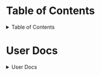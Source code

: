 # Table of Contents 
<details>
<summary>Table of Contents</summary>  
  
### Introduction 

1.1 Purpose of the Platform 

1.2 System Requirements 

1.3 Getting Started 

### User Registration  

2.1 Creating an Account 

2.2 Account Verification 

2.3 Logging In 

2.4 Account Security 

### Browsing and Selecting Events  

3.1 Navigating the Homepage 

3.2 Filtering and Sorting Options 

3.3 Selecting a Sports Event 

### Player Stats and Predictions  

4.1 Accessing Player Information 

4.2 Real-time Stats 

4.3 Predictions and Analysis 

4.4 Historical Data 

### My Account  

5.1 Managing Personal Information 

### Support and Contact  

6.1 Customer Support 

6.2 Frequently Asked Questions 

6.3 Reporting Issues 

### Terms and Conditions  

7.1 User Agreement 

7.3 Privacy Policy 

### Updates and Notifications  

8.1 Platform Updates 

8.2 Notification Preferences 
</details>

# User Docs

<details>
<summary>User Docs</summary>  
  
**Screenshots will be added at a later date**
  
### Introduction 

**1.1 Purpose of the Platform** 

Precious Picks is designed to provide users with accurate player stats and predictions to enhance their online sports betting experience. 

**1.2 Getting Started** 

Create a Precious Picks account. After registration, explore the many features the platform offers, including browsing sporting events, accessing player stats, and more.  

### User Registration  

**2.1 Creating an Account** 

To create an account, click on the "Sign up" button on the homepage. Fill in the required information and verify your email address. 

**2.2 Account Verification** 

Verify your account through the email link sent during registration. This ensures the security of your account. 

**2.3 Logging In** 

To log in, enter your credentials on the login page to access your account 

**2.4 Account Security** 

Enhance account security by enabling two-factor authentication in your account settings.  

### Browsing and Selecting Events  

**3.1 Navigating the Homepage** 

Explore the homepage to find a list of upcoming sporting events, trending sports, and featured matches. Use the search bar or filters to narrow down your choices. 

**3.2 Filtering and Sorting Options** 

Utilize filters such as sport type, date, and popularity to find specific events. Sort options help organize events based on time, odds, or relevance. 

**3.3 Selecting a Sports Event** 

Click on an event to view detailed information, including participating teams and match odds/statistics.  

### Player Stats and Predictions  

**4.1 Accessing Player Information** 

Navigate to the player section to access comprehensive statistics, individual historical performance, and head-to-head data. 

**4.2 Real-time Stats** 

Stay updated with live player statistics during matches to make informed betting decisions. 

**4.3 Predictions and Analysis** 

Explore the platforms predictions and analysis tools for insights into player performance and match outcomes.  

**4.4 Historical Data** 

Access historical data for players, teams, and events to identify patterns and trends.  

### My Account  

**5.1 Managing Personal Information** 

Update personal details, including contact information and password, in the account settings. 

### Support and Contact  

**6.1 Customer Support** 

Contact our customer support team for assistance with account issues, website errors, or technical difficulties at PreciousPicksCustomerSupport@PreciousPicks.com 

**6.2 Frequently Asked Questions** 

**How do I navigate to specific sports events?**

  *Use the search bar, filters, and sorting options on the homepage to find and select specific sports events based on criteria such as sport type, date, and popularity.*

**Where can I find player statistics and predictions?** 

  *Navigate to the player section to access detailed player statistics, real-time updates, and predictions for informed betting decisions.*

**What do I do if I forget my password?** 

  *On the login page, click on the "Forgot Password" link. Follow the instructions to reset your password via the email address associated with your account.*

**Is there a mobile app available for the platform?** 

  *Check the platform's website or app store for information on the availability of a mobile app.*

**How are the odds calculated on the platform?** 

  *Odds are calculated based on various factors, including team performance, player statistics, and historical data. The platform uses algorithms to generate accurate and fair odds.*

**How frequently are player statistics updated during a live event?** 

  *Player statistics are updated in real-time during live events. The platform utilizes live data feeds to provide users with the most accurate and current information.*

**What factors contribute to the platform's predictions for a specific event?** 

  *Predictions are generated based on a combination of historical data, team and player performance, recent form, and various statistical models. The platform aims to provide insightful analysis for users.*

**How can I interpret the odds to make informed betting decisions?** 

  *Understanding odds is crucial. Higher odds typically indicate a less likely outcome but offer a higher potential payout. Lower odds suggest a more likely outcome with a lower potential payout.*

**Can I receive notifications for significant odds changes or updates?** 

  *Check your notification preferences in the account settings. Some platforms provide the option to receive alerts for significant odds changes or updates on selected events.*


**6.3 Reporting Issues** 

If you encounter any bugs or issues, contact the customer support team at PreciousPicksCustomerSupport@PreciousPicks.com 

### Terms and Conditions  

**7.1 User Agreement** 

Read and understand the User Agreement that outlines the terms and conditions governing your use of the platform  

**7.3 Privacy Policy** 

Understand how your personal information is collected, used, and protected by reviewing the privacy policy.  

### Updates and Notifications  

**8.1 Platform Updates** 

Stay informed about platforms updates, new features, and improvements through notifications and announcements. 

**8.2 Notification Preferences** 

Manage your notifications preferences to receives updates on promotions, important platform information, and select custom notifications. 

</details>
